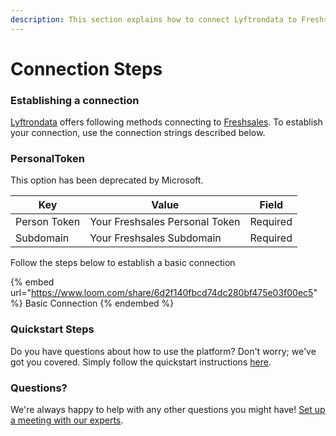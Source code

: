 ```yaml
---
description: This section explains how to connect Lyftrondata to Freshsales.
---
```


# Connection Steps

### Establishing a connection

[Lyftrondata](https://www.lyftrondata.com) offers following methods connecting to [Freshsales](https://www.lyftrondata.com/integration/sales-analytics/freshsales/). To establish your connection, use the connection strings described below.

### PersonalToken

This option has been deprecated by Microsoft.

| Key          | Value                          | Field    |
| ------------ | ------------------------------ | -------- |
| Person Token | Your Freshsales Personal Token | Required |
| Subdomain    | Your Freshsales Subdomain      | Required |

Follow the steps below to establish a basic connection

{% embed url="https://www.loom.com/share/6d2f140fbcd74dc280bf475e03f00ec5" %}
Basic Connection
{% endembed %}

### Quickstart Steps

Do you have questions about how to use the platform? Don't worry; we've got you covered. Simply follow the quickstart instructions [here](./).

### Questions? <a href="#questions" id="questions"></a>

We're always happy to help with any other questions you might have! [Set up a meeting with our experts](https://www.lyftrondata.com/book-a-meeting/).
